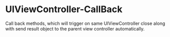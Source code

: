# UIViewController-CallBack
Call back methods, which will trigger on same UIViewController close along with send result object to the parent view controller automatically.
